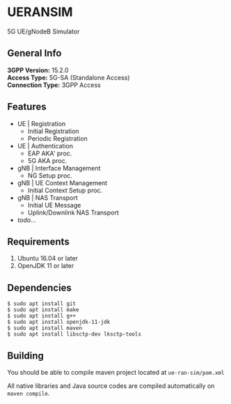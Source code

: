 # UERANSIM
5G UE/gNodeB Simulator

##  General Info  
**3GPP Version:** 15.2.0  
**Access Type:** 5G-SA (Standalone Access)  
**Connection Type:** 3GPP Access  

## Features 
- UE | Registration
  - Initial Registration
  - Periodic Registration
- UE | Authentication
  - EAP AKA' proc.
  - 5G AKA proc.
- gNB | Interface Management
  - NG Setup proc.
- gNB | UE Context Management
  - Initial Context Setup proc.
- gNB | NAS Transport
  - Initial UE Message
  - Uplink/Downlink NAS Transport
- *todo...*
      
##  Requirements
1. Ubuntu 16.04 or later 
2. OpenJDK 11 or later

## Dependencies
```
$ sudo apt install git
$ sudo apt install make
$ sudo apt install g++
$ sudo apt install openjdk-11-jdk
$ sudo apt install maven
$ sudo apt install libsctp-dev lksctp-tools
```

## Building
You should be able to compile maven project located at `ue-ran-sim/pom.xml`  

All native libraries and Java source codes are compiled automatically on `maven compile`.